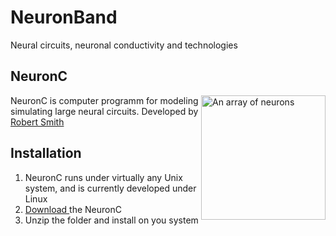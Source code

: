 # NeuronBand
Neural circuits, neuronal conductivity and technologies


<h2> NeuronC </h2>
<p>
<img style="-webkit-user-select: none; cursor: zoom-in;" src="http://retina.anatomy.upenn.edu/~rob/spike_gen.png" alt="An array of neurons" title="NeuronC program" align="right" data-canonical-src="http://retina.anatomy.upenn.edu/~rob/spike_gen.png" style="max-width:10%;" width="199" height="199">

NeuronC is computer programm for modeling simulating large neural circuits.
Developed by <a href="http://retina.anatomy.upenn.edu/~rob/"> Robert Smith </a>
</p>

<h2> Installation </h2>

1. NeuronC runs under virtually any Unix system, and is currently developed under Linux
2. <a href="http://vrc.med.upenn.edu/files/nc.tgz"> Download </a> the NeuronC
3. Unzip the folder and install on you system

